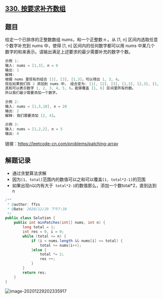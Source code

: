 ## [330. 按要求补齐数组](https://leetcode-cn.com/problems/patching-array/)

## 题目

给定一个已排序的正整数数组 nums，和一个正整数 n 。从 [1, n] 区间内选取任意个数字补充到 nums 中，使得 [1, n] 区间内的任何数字都可以用 nums 中某几个数字的和来表示。请输出满足上述要求的最少需要补充的数字个数。

```java
示例 1:
输入: nums = [1,3], n = 6
输出: 1 
解释:
根据 nums 里现有的组合 [1], [3], [1,3]，可以得出 1, 3, 4。
现在如果我们将 2 添加到 nums 中， 组合变为: [1], [2], [3], [1,3], [2,3], [1,2,3]。
其和可以表示数字 1, 2, 3, 4, 5, 6，能够覆盖 [1, 6] 区间里所有的数。
所以我们最少需要添加一个数字。
    
示例 2:
输入: nums = [1,5,10], n = 20
输出: 2
解释: 我们需要添加 [2, 4]。
    
示例 3:
输入: nums = [1,2,2], n = 5
输出: 0
```


链接：https://leetcode-cn.com/problems/patching-array

## 解题记录

+ 通过贪婪算法求解
+ 因为`[1, total]`范围内的数值可以之和可以覆盖`[1, total*2-1]`的范围
+ 如果出现n以内有大于` total*2-1`的数值那么，添加一个数total*2，直到达到n

```java
/**
 * @author: ffzs
 * @Date: 2020/12/29 下午7:30
 */
public class Solution {
    public int minPatches(int[] nums, int n) {
        long total = 1;
        int res = 0, i = 0;
        while (total <= n) {
            if (i < nums.length && nums[i] <= total) {
                total += nums[i++];
            }else {
                total *= 2;
                res ++;
            }
        }
        return res;
    }
}
```

![image-20201229202335917](https://gitee.com/ffzs/picture_go/raw/master/img/image-20201229202335917.png)